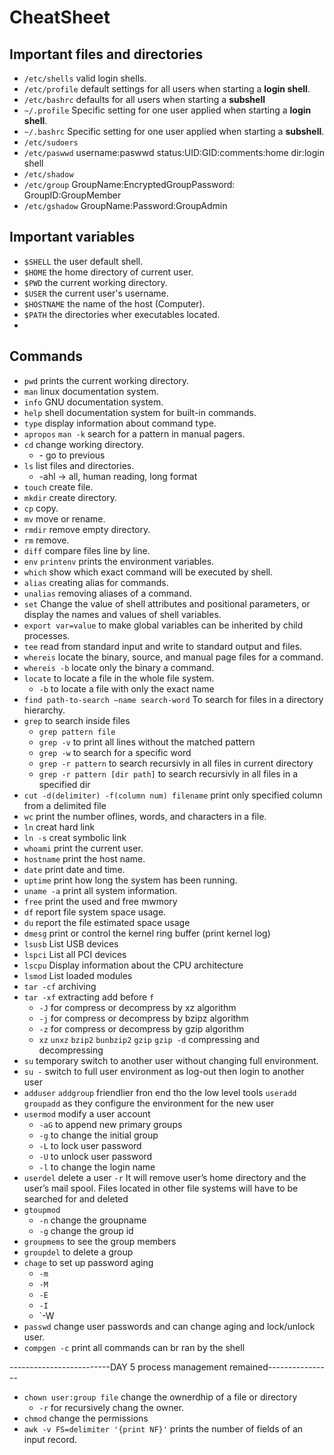# CheatSheet

## Important files and directories
* `/etc/shells` valid login shells.
* `/etc/profile` default settings for all users when starting a **login shell**.
* `/etc/bashrc` defaults for all users when starting a **subshell**
* `~/.profile` Specific setting for one user applied when starting a **login shell**.
* `~/.bashrc` Specific setting for one user applied when starting a **subshell**.
* `/etc/sudoers`
* `/etc/paswwd` username:paswwd status:UID:GID:comments:home dir:login shell
* `/etc/shadow` 
* `/etc/group` GroupName:EncryptedGroupPassword: GroupID:GroupMember
* `/etc/gshadow` GroupName:Password:GroupAdmin

## Important variables
* `$SHELL` the user default shell.
* `$HOME` the home directory of current user.
* `$PWD` the current working directory.
* `$USER` the current user's username.
* `$HOSTNAME` the name of the host (Computer).
* `$PATH` the directories wher executables located.
* 

## Commands
* `pwd` prints the current working directory.
* `man` linux documentation system.
* `info` GNU documentation system.
* `help` shell documentation system for built-in commands.
* `type` display information about command type.
* `apropos` `man -k` search for a pattern in manual pagers.
* `cd` change working directory.
    * \- go to previous 
* `ls` list files and directories.
    * \-ahl -> all, human reading, long format
* `touch` create file.
* `mkdir` create directory.
* `cp` copy.
* `mv` move or rename.
* `rmdir` remove empty directory.
* `rm` remove.
* `diff` compare files line by line.
* `env` `printenv` prints the environment variables.
* `which` show which exact command will be executed by shell.
* `alias` creating alias for commands.
* `unalias` removing aliases of a command.
* `set` Change the value of shell attributes and positional parameters, or display the names and values of shell variables.
* `export var=value` to make global variables can be inherited by child processes.
* `tee` read from standard input and write to standard output and files.
* `whereis` locate the binary, source, and manual page files for a command.
* `whereis -b` locate only the binary a command.
* `locate` to locate a file in the whole file system.
    * `-b` to locate a file with only the exact name 
* `find path-to-search –name search-word` To search for files in a directory hierarchy.
* `grep` to search inside files
    * `grep pattern file`
    * `grep -v` to print all lines without the matched pattern
    * `grep -w` to search for a specific word
    * `grep -r pattern` to search recursivly in all files in current directory
    * `grep -r pattern [dir path]` to search recursivly in all files in a specified dir
* `cut -d(delimiter) -f(column num) filename` print only specified column from a delimited file
* `wc` print the number oflines, words, and characters in a file. 
* `ln` creat hard link
* `ln -s` creat symbolic link
* `whoami` print the current user.
* `hostname` print the host name.
* `date` print date and time.
* `uptime` print how long the system has been running.
* `uname -a` print all system information. 
* `free` print the used and free mwmory
* `df` report file system space usage.
* `du` report the file estimated space usage
* `dmesg` print or control the kernel ring buffer (print kernel log)
* `lsusb` List USB devices
* `lspci` List all PCI devices
* `lscpu` Display information about the CPU architecture
* `lsmod` List loaded modules
* `tar -cf` archiving
* `tar -xf` extracting
    add before `f`
    * `-J` for compress or decompress by xz algorithm
    * `-j` for compress or decompress by bzipz algorithm
    * `-z` for compress or decompress by gzip algorithm
    * `xz` `unxz` `bzip2` `bunbzip2` `gzip` `gzip -d` compressing and decompressing
* `su` temporary switch to another user without changing full
environment.
* `su -` switch to full user environment as log-out then login to another user
* `adduser` `addgroup` friendlier fron end tho the low level tools `useradd` `groupadd` as they configure the environment for the new user
* `usermod` modify a user account 
    * `-aG` to append new primary groups
    * `-g` to change the initial group
    * `-L` to lock user password
    * `-U` to unlock user password
    * `-l` to change the login name
* `userdel` delete a user 
    `-r` It will remove user’s home directory and the user’s mail spool. Files located in other file systems will have to be searched for and deleted
* `gtoupmod`
    * `-n` change the groupname
    * `-g` change the group id
* `groupmems` to see the group members
* `groupdel` to delete a group
* `chage` to set up password aging
    * `-m`
    * `-M`
    * `-E`
    * `-I`
    * `-W
* `passwd` change user passwords and can change aging and lock/unlock user.
* `compgen -c` print all commands can br ran by the shell


 -------------------------DAY 5 process management remained----------------
 

* `chown user:group file` change the ownerdhip of a file or directory
    * `-r` for recursively chang the owner.
* `chmod` change the permissions
* `awk -v FS=delimiter '{print NF}'` prints the number of fields of an input record.